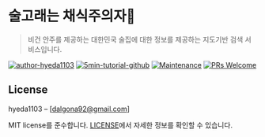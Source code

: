 # 술고래는 채식주의자🥗

> 비건 안주를 제공하는 대한민국 술집에 대한 정보를 제공하는 지도기반 검색 서비스입니다.


[![author-hyeda1103](https://img.shields.io/badge/author-hyeda1103-blue.svg)](https://github.com/hyeda1103/)
[![5min-tutorial-github](https://img.shields.io/badge/5min--tutorial-github-red.svg)](https://github.com/topics/5min-tutorial)
[![Maintenance](https://img.shields.io/badge/Maintained%3F-yes-green.svg)](https://github.com/ohahohah/readme-template/graphs/commit-activity) 
[![PRs Welcome](https://img.shields.io/badge/PRs-welcome-brightgreen.svg)](http://makeapullrequest.com)  
  
  
## License
hyeda1103 – [dalgona92@gmail.com] 

MIT license를 준수합니다. [LICENSE](LICENSE)에서 자세한 정보를 확인할 수 있습니다.  

